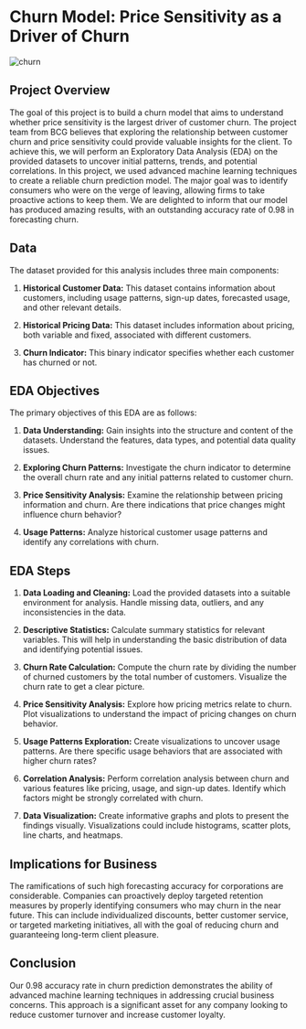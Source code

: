 # Churn Model: Price Sensitivity as a Driver of Churn
![churn](https://www.commonground.digital/wp-content/uploads/2023/01/Customer-Churn.webp)
## Project Overview

The goal of this project is to build a churn model that aims to understand whether price sensitivity is the largest driver of customer churn. The project team from BCG believes that exploring the relationship between customer churn and price sensitivity could provide valuable insights for the client. To achieve this, we will perform an Exploratory Data Analysis (EDA) on the provided datasets to uncover initial patterns, trends, and potential correlations.
In this project, we used advanced machine learning techniques to create a reliable churn prediction model. The major goal was to identify consumers who were on the verge of leaving, allowing firms to take proactive actions to keep them. We are delighted to inform that our model has produced amazing results, with an outstanding accuracy rate of 0.98 in forecasting churn.



## Data

The dataset provided for this analysis includes three main components:

1. **Historical Customer Data:** This dataset contains information about customers, including usage patterns, sign-up dates, forecasted usage, and other relevant details.

2. **Historical Pricing Data:** This dataset includes information about pricing, both variable and fixed, associated with different customers.

3. **Churn Indicator:** This binary indicator specifies whether each customer has churned or not.

## EDA Objectives

The primary objectives of this EDA are as follows:

1. **Data Understanding:** Gain insights into the structure and content of the datasets. Understand the features, data types, and potential data quality issues.

2. **Exploring Churn Patterns:** Investigate the churn indicator to determine the overall churn rate and any initial patterns related to customer churn.

3. **Price Sensitivity Analysis:** Examine the relationship between pricing information and churn. Are there indications that price changes might influence churn behavior?

4. **Usage Patterns:** Analyze historical customer usage patterns and identify any correlations with churn.

## EDA Steps

1. **Data Loading and Cleaning:** Load the provided datasets into a suitable environment for analysis. Handle missing data, outliers, and any inconsistencies in the data.

2. **Descriptive Statistics:** Calculate summary statistics for relevant variables. This will help in understanding the basic distribution of data and identifying potential issues.

3. **Churn Rate Calculation:** Compute the churn rate by dividing the number of churned customers by the total number of customers. Visualize the churn rate to get a clear picture.

4. **Price Sensitivity Analysis:** Explore how pricing metrics relate to churn. Plot visualizations to understand the impact of pricing changes on churn behavior.

5. **Usage Patterns Exploration:** Create visualizations to uncover usage patterns. Are there specific usage behaviors that are associated with higher churn rates?

6. **Correlation Analysis:** Perform correlation analysis between churn and various features like pricing, usage, and sign-up dates. Identify which factors might be strongly correlated with churn.

7. **Data Visualization:** Create informative graphs and plots to present the findings visually. Visualizations could include histograms, scatter plots, line charts, and heatmaps.

## Implications for Business

The ramifications of such high forecasting accuracy for corporations are considerable. Companies can proactively deploy targeted retention measures by properly identifying consumers who may churn in the near future. This can include individualized discounts, better customer service, or targeted marketing initiatives, all with the goal of reducing churn and guaranteeing long-term client pleasure.
## Conclusion

Our 0.98 accuracy rate in churn prediction demonstrates the ability of advanced machine learning techniques in addressing crucial business concerns. This approach is a significant asset for any company looking to reduce customer turnover and increase customer loyalty.
